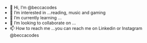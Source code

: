 - 👋 Hi, I’m @beccacodes
- 👀 I’m interested in ...reading, music and gaming
- 🌱 I’m currently learning ...
- 💞️ I’m looking to collaborate on ...
- 📫 How to reach me ...you can reach me on Linkedin or Instagram @beccacodes
<!---
BeccaCS/BeccaCS is a ✨ special ✨ repository because its `README.md` (this file) appears on your GitHub profile.
You can click the Preview link to take a look at your changes.
--->
